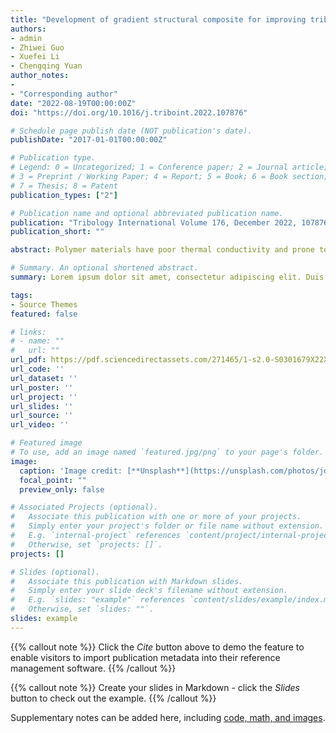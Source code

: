 ```yaml
---
title: "Development of gradient structural composite for improving tribological performance of PU material in water-lubricated bearings"
authors:
- admin
- Zhiwei Guo
- Xuefei Li
- Chengqing Yuan
author_notes:
- 
- "Corresponding author"
date: "2022-08-19T00:00:00Z"
doi: "https://doi.org/10.1016/j.triboint.2022.107876"

# Schedule page publish date (NOT publication's date).
publishDate: "2017-01-01T00:00:00Z"

# Publication type.
# Legend: 0 = Uncategorized; 1 = Conference paper; 2 = Journal article;
# 3 = Preprint / Working Paper; 4 = Report; 5 = Book; 6 = Book section;
# 7 = Thesis; 8 = Patent
publication_types: ["2"]

# Publication name and optional abbreviated publication name.
publication: "Tribology International Volume 176, December 2022, 107876"
publication_short: ""

abstract: Polymer materials have poor thermal conductivity and prone to aging at high temperatures. Severe wear occurs at material friction interfaces at high or locally high temperatures. In this study, gradient structural design for polyurethane was realized by adding high thermal-conductivity wire into water-lubricated bearing material. Tribological performance was evaluated by analysis of friction coefficients, wear microscopy, and average temperature during steady-state thermal simulation analysis. The results showed that metal wire effectively transferred heat and reduced sample temperature and the formed surface film effectively reduced the friction coefficient. These findings provided a new method for improving the thermal conductivity and wear resistance of water-lubricated bearing materials. The poor thermal conductivity of polymer bushing and the tribological performance of bearing is improved.

# Summary. An optional shortened abstract.
summary: Lorem ipsum dolor sit amet, consectetur adipiscing elit. Duis posuere tellus ac convallis placerat. Proin tincidunt magna sed ex sollicitudin condimentum.

tags:
- Source Themes
featured: false

# links:
# - name: ""
#   url: ""
url_pdf: https://pdf.sciencedirectassets.com/271465/1-s2.0-S0301679X22X00108/1-s2.0-S0301679X22004480/main.pdf?X-Amz-Security-Token=IQoJb3JpZ2luX2VjEEQaCXVzLWVhc3QtMSJGMEQCIEETEpv%2FHRG18XClwV5tufjy43W7%2FVcvEVT88RdbefRBAiABSDNuk7i3igtSfud%2FQG0AO8QwyrB1kdIhrLR8KfOwsSq8BQi9%2F%2F%2F%2F%2F%2F%2F%2F%2F%2F8BEAUaDDA1OTAwMzU0Njg2NSIMwOEozFk%2BTWycOFFPKpAF%2BiJIo3LmyFwPJdCGoVWW7a4kUFa8EDZrhNRK5GdT3A5Rfwml9NBvdypW4849zxVN4o0j8HmtCSNBidD5xnUDoLRWwV3H2PIfdGYOoA6ysMuN%2BBpGx29UmsLdHQk1TtNKFBeN8vhI7CvDGDwYK%2FBqsuztruXGnnRS7Lkar%2BFXM9OpiLnT8baqzpXywj4NUN2exSwRfo6TA3WB9B%2B2BKskZRHLCRIMW1K7Ecm0RgJga%2BA2SYuGjMk7M6RncyPUhNXN%2B09voktyUW5l072eHvJrQ9eiThLzzmtr%2FXVuQcuyyFA3qquH%2FAlHkO1qrJw5mpmclrIrvD4AJmI7Efpci%2BuTV%2FRo2JGBTT8Xz4L%2Bo%2BaKpxNWoot9ww7Kbu1tUbKeH6U4WkuSXi1Zkh2EXt7SRNLeZ5wcjknCyaA%2B68xeMc2XX0pLsC%2FCi68NPqHI%2BtWnPXnfnkH2TsmMgOELFY2U%2FCLC9TrlFvrtQ8A7VG%2BhPMqG40WgvYfdqQivuYgJrZC%2BITORmIFkAWVLg6lbmqXQ69HgpEbE0hPF4PYLJtlVeMwGhO3g8BsTwtfSfNL7sNBeqxpcW%2BLrqcoEG%2B3SfxUUL7krzWPgM6tr2%2Bb35g4qLu9qy5H6n6C%2BWYkfaDpCxEhxjKQTsp%2F7ahbbjNiwG4Z90r9bIuI2CaVj79flSPtSis%2FkDi7JWFzTwn5MPHyzI7S2PK7HTFPcKO6u59gDov2X730DHzSTKbyfe4wRDd6gIKaD9qHwKTRcEv93ph5PYQp2jy3sk%2BO3XEb3H%2BBbK2H8F%2F%2FOF04AION6ed2pJjSyiAy4im6TKhBAihdcW5z9XH6%2FBEvB3HJdRBcmHfmnhBNhPEON8k5JBhRaHx8SpaTq2QM8cBgwqIq1pQY6sgFhidrlKBobSWvsF03KC4YAsyOXOokzeSYTHSKCzWe62YJzjHE%2F3DUnTkjG8ax%2BZQaU%2FK3NwnRyo57RfzAuvxIm%2Ft6ptdbTXijTkUhevXfmX1S3GQKmtR4hgN0LQ1ohoW4XRM9%2FbEFMTtxeXaZ8ji%2FQIp8y0%2F8CUaA4ybY7Na2t5C2%2BS3D8tT%2F%2BrDJNP3FCzCbabcqzP8tsg23AhUBGAxUtvMCAAuz74GuXmrqx7H8Pq3XH&X-Amz-Algorithm=AWS4-HMAC-SHA256&X-Amz-Date=20230711T132403Z&X-Amz-SignedHeaders=host&X-Amz-Expires=300&X-Amz-Credential=ASIAQ3PHCVTY22MFO7VS%2F20230711%2Fus-east-1%2Fs3%2Faws4_request&X-Amz-Signature=aef17677829a1ec291d77ed0585ccc1ba1747a0087a0001da2bf666620889806&hash=6c18159130ac8cc9f2c5eadf2c1a05209d0c3c42619f95687962d472b8a6b840&host=68042c943591013ac2b2430a89b270f6af2c76d8dfd086a07176afe7c76c2c61&pii=S0301679X22004480&tid=spdf-202a730e-cd22-4f03-986e-991f6c533041&sid=f74f3b1c47c7594ee66ac2f346c29a79ed3agxrqa&type=client&tsoh=d3d3LnNjaWVuY2VkaXJlY3QuY29t&ua=0e095101505f54005252&rr=7e515d5058ee04fe&cc=hk
url_code: ''
url_dataset: ''
url_poster: ''
url_project: ''
url_slides: ''
url_source: ''
url_video: ''

# Featured image
# To use, add an image named `featured.jpg/png` to your page's folder. 
image:
  caption: 'Image credit: [**Unsplash**](https://unsplash.com/photos/jdD8gXaTZsc)'
  focal_point: ""
  preview_only: false

# Associated Projects (optional).
#   Associate this publication with one or more of your projects.
#   Simply enter your project's folder or file name without extension.
#   E.g. `internal-project` references `content/project/internal-project/index.md`.
#   Otherwise, set `projects: []`.
projects: []

# Slides (optional).
#   Associate this publication with Markdown slides.
#   Simply enter your slide deck's filename without extension.
#   E.g. `slides: "example"` references `content/slides/example/index.md`.
#   Otherwise, set `slides: ""`.
slides: example
---
```


{{% callout note %}}
Click the *Cite* button above to demo the feature to enable visitors to import publication metadata into their reference management software.
{{% /callout %}}

{{% callout note %}}
Create your slides in Markdown - click the *Slides* button to check out the example.
{{% /callout %}}

Supplementary notes can be added here, including [code, math, and images](https://wowchemy.com/docs/writing-markdown-latex/).
